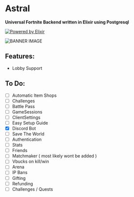 # Astral

**Universal Fortnite Backend written in Elixir using Postgresql**

<a href="https://elixir-lang.org" target="_blank">
  <img src="https://img.shields.io/badge/written%20in-elixir-ac98ff.svg?style=for-the-badge&logo=elixir" alt="Powered by Elixir" />
</a>

![BANNER IMAGE](https://cdn2.unrealengine.com/17br-cosmic-summer-announce-newsheader-1900x600-1900x600-a4e90a9a1a70.jpg)
## Features:

- Lobby Support

## To Do:

- [ ] Automatic Item Shops
- [ ] Challenges
- [ ] Battle Pass
- [ ] GameSessions
- [ ] ClientSettings
- [ ] Easy Setup Guide
- [x] Discord Bot
- [ ] Save The World
- [ ] Authentication 
- [ ] Stats
- [ ] Friends
- [ ] Matchmaker ( most likely wont be added )
- [ ] Vbucks on kill/win
- [ ] Arena 
- [ ] IP Bans
- [ ] Gifting
- [ ] Refunding 
- [ ] Challenges / Quests